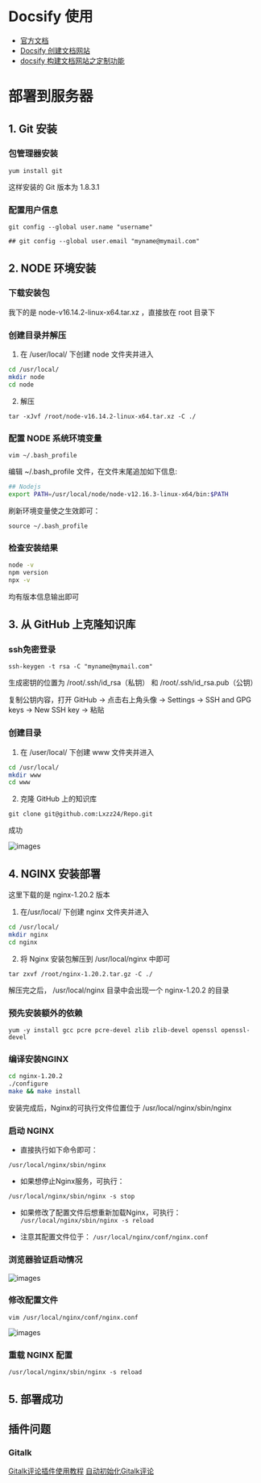 # 
# Docsify 使用

- [官方文档](https://docsify.js.org/#/zh-cn/)
- [Docsify 创建文档网站](https://blog.51cto.com/u_12877374/4935159#Docsify__4)
- [docsify 构建文档网站之定制功能](https://blog.51cto.com/u_12877374/2853837#463_Disqus__323)

# 部署到服务器
## 1. Git 安装

### 包管理器安装

`yum install git`

这样安装的 Git 版本为 1.8.3.1

### 配置用户信息

`git config --global user.name "username"`

`## git config --global user.email "myname@mymail.com"`


## 2. NODE 环境安装

### 下载安装包 

我下的是 node-v16.14.2-linux-x64.tar.xz ，直接放在 root 目录下

### 创建目录并解压

1. 在 /user/local/ 下创建 node 文件夹并进入

```bash
cd /usr/local/
mkdir node
cd node
```

2. 解压

`tar -xJvf /root/node-v16.14.2-linux-x64.tar.xz -C ./`

### 配置 NODE 系统环境变量

`vim ~/.bash_profile`

编辑 ~/.bash_profile ⽂件，在⽂件末尾追加如下信息:

```bash
## Nodejs
export PATH=/usr/local/node/node-v12.16.3-linux-x64/bin:$PATH
```

刷新环境变量使之生效即可：

`source ~/.bash_profile`

### 检查安装结果

```bash
node -v
npm version
npx -v
```

均有版本信息输出即可

## 3. 从 GitHub 上克隆知识库

### ssh免密登录

`ssh-keygen -t rsa -C "myname@mymail.com"`

生成密钥的位置为 /root/.ssh/id_rsa（私钥） 和 /root/.ssh/id_rsa.pub（公钥）

复制公钥内容，打开 GitHub -> 点击右上角头像 -> Settings -> SSH and GPG keys -> New SSH key -> 粘贴

### 创建目录

1. 在 /user/local/ 下创建 www 文件夹并进入

```bash
cd /usr/local/
mkdir www
cd www
```

2. 克隆 GitHub 上的知识库

`git clone git@github.com:Lxzz24/Repo.git`

成功

![images](https://cdn.gxmnzl.xyz/img/Server001.png)

## 4. NGINX 安装部署

这里下载的是 nginx-1.20.2 版本

1. 在/usr/local/ 下创建 nginx ⽂件夹并进⼊

```bash
cd /usr/local/
mkdir nginx
cd nginx
```


2. 将 Nginx 安装包解压到 /usr/local/nginx 中即可

`tar zxvf /root/nginx-1.20.2.tar.gz -C ./`

解压完之后， /usr/local/nginx ⽬录中会出现⼀个 nginx-1.20.2 的⽬录

### 预先安装额外的依赖

`yum -y install gcc pcre pcre-devel zlib zlib-devel openssl openssl-devel`

### 编译安装NGINX

```bash
cd nginx-1.20.2
./configure
make && make install
```

安装完成后，Nginx的可执⾏⽂件位置位于 /usr/local/nginx/sbin/nginx

### 启动 NGINX

- 直接执⾏如下命令即可：

`/usr/local/nginx/sbin/nginx`

- 如果想停⽌Nginx服务，可执⾏：

`/usr/local/nginx/sbin/nginx -s stop`

- 如果修改了配置⽂件后想重新加载Nginx，可执⾏：
`/usr/local/nginx/sbin/nginx -s reload`

- 注意其配置⽂件位于：
`/usr/local/nginx/conf/nginx.conf`

### 浏览器验证启动情况

![images](https://cdn.gxmnzl.xyz/img/Server002.png)

### 修改配置文件

`vim /usr/local/nginx/conf/nginx.conf`


![images](https://cdn.gxmnzl.xyz/img/Server003.png)


### 重载 NGINX 配置
`/usr/local/nginx/sbin/nginx -s reload`

## 5. 部署成功


## 插件问题

### Gitalk

[Gitalk评论插件使用教程](https://segmentfault.com/a/1190000018072952)
[自动初始化Gitalk评论](http://edisonxu.com/2018/10/31/gitalk-auto-init.html?hmsr=joyk.com&utm_source=joyk.com&utm_medium=referral)